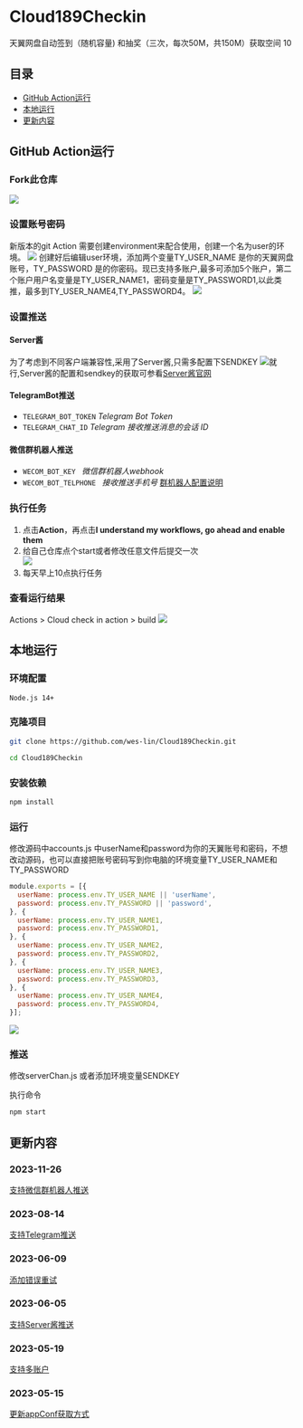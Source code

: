 # Cloud189Checkin
天翼网盘自动签到（随机容量) 和抽奖（三次，每次50M，共150M）获取空间   10
## **目录**
- [GitHub Action运行](#GitHubAction运行)
- [本地运行](#本地运行)
- [更新内容](#更新内容)

## GitHub Action运行
### Fork此仓库
![](https://cdn.jsdelivr.net/gh/wes-lin/Cloud189Checkin/image/fork.png)
### 设置账号密码
新版本的git Action 需要创建environment来配合使用，创建一个名为user的环境。
![](https://cdn.jsdelivr.net/gh/wes-lin/Cloud189Checkin/image/env.png)
创建好后编辑user环境，添加两个变量TY_USER_NAME 是你的天翼网盘账号，TY_PASSWORD 是的你密码。现已支持多账户,最多可添加5个账户，第二个账户用户名变量是TY_USER_NAME1，密码变量是TY_PASSWORD1,以此类推，最多到TY_USER_NAME4,TY_PASSWORD4。
![](https://cdn.jsdelivr.net/gh/wes-lin/Cloud189Checkin/image/account.jpg)
### 设置推送
#### Server酱
为了考虑到不同客户端兼容性,采用了Server酱,只需多配置下SENDKEY
![](https://cdn.jsdelivr.net/gh/wes-lin/Cloud189Checkin/image/push.png)就行,Server酱的配置和sendkey的获取可参看[Server酱官网](https://sct.ftqq.com/)
#### TelegramBot推送
- `TELEGRAM_BOT_TOKEN` *Telegram Bot Token*
- `TELEGRAM_CHAT_ID` *Telegram 接收推送消息的会话 ID*
#### 微信群机器人推送
- `WECOM_BOT_KEY ` *微信群机器人webhook*
- `WECOM_BOT_TELPHONE ` *接收推送手机号*
[群机器人配置说明](https://developer.work.weixin.qq.com/document/path/91770)
### 执行任务
1. 点击**Action**，再点击**I understand my workflows, go ahead and enable them**  
2. 给自己仓库点个start或者修改任意文件后提交一次  
![](http://tu.yaohuo.me/imgs/2020/06/34ca160c972b9927.png)
3. 每天早上10点执行任务

### 查看运行结果
Actions > Cloud check in action > build
![](https://cdn.jsdelivr.net/gh/wes-lin/Cloud189Checkin/image/action.png)

## 本地运行
### 环境配置 
```
Node.js 14+
```
### 克隆项目
```bash
git clone https://github.com/wes-lin/Cloud189Checkin.git
```
```bash
cd Cloud189Checkin
```
### 安装依赖
```bash
npm install
```
### 运行
​修改源码中accounts.js 中userName和password为你的天翼账号和密码，不想改动源码，也可以直接把账号密码写到你电脑的环境变量TY_USER_NAME和TY_PASSWORD
``` javascript
module.exports = [{
  userName: process.env.TY_USER_NAME || 'userName',
  password: process.env.TY_PASSWORD || 'password',
}, {
  userName: process.env.TY_USER_NAME1,
  password: process.env.TY_PASSWORD1,
}, {
  userName: process.env.TY_USER_NAME2,
  password: process.env.TY_PASSWORD2,
}, {
  userName: process.env.TY_USER_NAME3,
  password: process.env.TY_PASSWORD3,
}, {
  userName: process.env.TY_USER_NAME4,
  password: process.env.TY_PASSWORD4,
}];
```
![](https://cdn.jsdelivr.net/gh/wes-lin/Cloud189Checkin/image/local.png)

### 推送
修改serverChan.js 或者添加环境变量SENDKEY

执行命令
``` bash
npm start
```

## 更新内容
### 2023-11-26
[支持微信群机器人推送](https://github.com/wes-lin/Cloud189Checkin/pull/26)
### 2023-08-14
[支持Telegram推送](https://github.com/wes-lin/Cloud189Checkin/pull/18)
### 2023-06-09
[添加错误重试](https://github.com/wes-lin/Cloud189Checkin/issues/14)
### 2023-06-05
[支持Server酱推送](https://github.com/wes-lin/Cloud189Checkin/issues/8)
### 2023-05-19
[支持多账户](https://github.com/wes-lin/Cloud189Checkin/issues/7)
### 2023-05-15
[更新appConf获取方式](https://github.com/wes-lin/Cloud189Checkin/issues/5)
